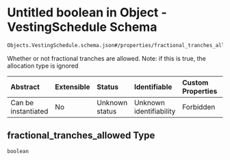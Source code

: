 # Untitled boolean in Object - VestingSchedule Schema

```txt
Objects.VestingSchedule.schema.json#/properties/fractional_tranches_allowed
```

Whether or not fractional tranches are allowed. Note: if this is true, the allocation type is ignored

| Abstract            | Extensible | Status         | Identifiable            | Custom Properties | Additional Properties | Access Restrictions | Defined In                                                                                              |
| :------------------ | :--------- | :------------- | :---------------------- | :---------------- | :-------------------- | :------------------ | :------------------------------------------------------------------------------------------------------ |
| Can be instantiated | No         | Unknown status | Unknown identifiability | Forbidden         | Allowed               | none                | [VestingSchedule.schema.json*](../../schema/objects/VestingSchedule.schema.json "open original schema") |

## fractional_tranches_allowed Type

`boolean`
